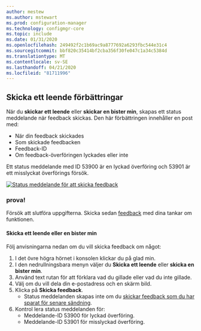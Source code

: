 ```yaml
---
author: mestew
ms.author: mstewart
ms.prod: configuration-manager
ms.technology: configmgr-core
ms.topic: include
ms.date: 01/31/2020
ms.openlocfilehash: 249492f2c1b69ac9a8777692a6293fbc544e31c4
ms.sourcegitcommit: bbf820c35414bf2cba356f30fe047c1a34c5384d
ms.translationtype: MT
ms.contentlocale: sv-SE
ms.lasthandoff: 04/21/2020
ms.locfileid: "81711996"
---
```

## <a name="send-a-smile-improvements"></a><a name="bkmk_sendsmile"></a>Skicka ett leende förbättringar
<!--5891852-->

När du **skickar ett leende** eller **skickar en bister min**, skapas ett status meddelande när feedback skickas. Den här förbättringen innehåller en post med:
- När din feedback skickades
- Som skickade feedbacken
- Feedback-ID
- Om feedback-överföringen lyckades eller inte

Ett status meddelande med ID 53900 är en lyckad överföring och 53901 är ett misslyckat överförings försök.

[![Status meddelande för att skicka feedback](../../media/5891852-send-smile-status-message.png)](../../media/5891852-send-smile-status-message.png#lightbox)


### <a name="try-it-out"></a>prova!

Försök att slutföra uppgifterna. Skicka sedan [feedback](../../../../understand/find-help.md#product-feedback) med dina tankar om funktionen.


#### <a name="send-a-smile-or-a-frown"></a>Skicka ett leende eller en bister min

Följ anvisningarna nedan om du vill skicka feedback om något:

1. I det övre högra hörnet i konsolen klickar du på glad min. 
2. I den nedrullningsbara menyn väljer du **Skicka ett leende** eller **skicka en bister min**.
3. Använd text rutan för att förklara vad du gillade eller vad du inte gillade. 
4. Välj om du vill dela din e-postadress och en skärm bild. 
5. Klicka på **Skicka feedback**.
     - Status meddelanden skapas inte om du [skickar feedback som du har sparat för senare sändning](../../../../understand/find-help.md#BKMK_NoInternet).
6. Kontrol lera status meddelanden för:
    - Meddelande-ID 53900 för lyckad överföring.
    - Meddelande-ID 53901 för misslyckad överföring.


